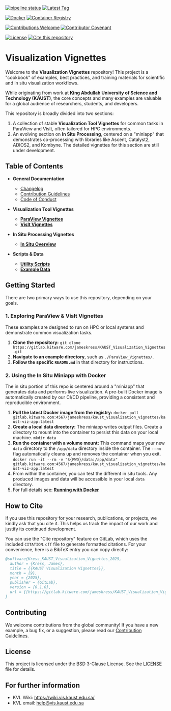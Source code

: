 [![pipeline status](https://gitlab.kitware.com/jameskress/KAUST_Visualization_Vignettes/badges/master/pipeline.svg)](https://gitlab.kitware.com/jameskress/KAUST_Visualization_Vignettes/-/commits/master) [![Latest Tag](https://img.shields.io/gitlab/v/tag/jameskress/KAUST_Visualization_Vignettes?gitlab_url=https://gitlab.kitware.com)](https://gitlab.kitware.com/jameskress/KAUST_Visualization_Vignettes/-/tags)

[![Docker](https://img.shields.io/badge/Docker-2496ED?style=flat&logo=docker&logoColor=white)](./Dockerfile) [![Container Registry](https://img.shields.io/badge/Container_Registry-latest-2496ED?style=flat&logo=docker&logoColor=white)](https://gitlab.kitware.com/jameskress/KAUST_Visualization_Vignettes/container_registry)

[![Contributions Welcome](https://img.shields.io/badge/contributions-welcome-brightgreen.svg?style=flat)](CONTRIBUTING.md) [![Contributor Covenant](https://img.shields.io/badge/Contributor%20Covenant-v2.1-4baaaa.svg)](CODE_OF_CONDUCT.md)

[![License](https://img.shields.io/badge/License-BSD_3--Clause-blue.svg)](https://opensource.org/licenses/BSD-3-Clause) [![Cite this repository](https://img.shields.io/badge/Cite%20this-repository-blue)](./CITATION.cff)


<!--  [![Latest Release](https://gitlab.kitware.com/jameskress/KAUST_Visualization_Vignettes/-/badges/release.svg)](https://gitlab.kitware.com/jameskress/KAUST_Visualization_Vignettes/-/releases) -->

# Visualization Vignettes

Welcome to the **Visualization Vignettes** repository! This project is a "cookbook" of examples, best practices, and training materials for scientific and in situ visualization workflows.

While originating from work at **King Abdullah University of Science and Technology (KAUST)**, the core concepts and many examples are valuable for a global audience of researchers, students, and developers.

This repository is broadly divided into two sections:
1.  A collection of stable **Visualization Tool Vignettes** for common tasks in ParaView and VisIt, often tailored for HPC environments.
2.  An evolving section on **In Situ Processing**, centered on a "miniapp" that demonstrates co-processing with libraries like Ascent, Catalyst2, ADIOS2, and Kombyne. The detailed vignettes for this section are still under development.

## Table of Contents

* **General Documentation**
  * [Changelog](./CHANGELOG.md)
  * [Contribution Guidelines](./CONTRIBUTING.md)
  * [Code of Conduct](./CODE_OF_CONDUCT.md)

* **Visualization Tool Vignettes**
  * [**ParaView Vignettes**](./ParaView_Vignettes/README.md)
  * [**VisIt Vignettes**](./VisIt_Vignettes/README.md)

* **In Situ Processing Vignettes**
  * [**In Situ Overview**](./Miniapps/gray-scott/README.md)

* **Scripts & Data**
  * [**Utility Scripts**](./Scripts/README.md)
  * [**Example Data**](./data/README.md)

## Getting Started

There are two primary ways to use this repository, depending on your goals.

### 1. Exploring ParaView & VisIt Vignettes
These examples are designed to run on HPC or local systems and demonstrate common visualization tasks.

1.  **Clone the repository:**
    `git clone https://gitlab.kitware.com/jameskress/KAUST_Visualization_Vignettes.git`
2.  **Navigate to an example directory**, such as `./ParaView_Vignettes/`.
3.  **Follow the specific `README.md`** in that directory for instructions.

### 2. Using the In Situ Miniapp with Docker
The in situ portion of this repo is centered around a "miniapp" that generates data and performs live visualization. A pre-built Docker image is automatically created by our CI/CD pipeline, providing a consistent and reproducible environment.

1.  **Pull the latest Docker image from the registry:**
    `docker pull gitlab.kitware.com:4567/jameskress/kaust_visualization_vignettes/kaust-viz-app:latest`
2.  **Create a local data directory:** The miniapp writes output files. Create a directory to mount into the container to persist this data on your local machine.
    `mkdir data`
3.  **Run the container with a volume mount:** This command maps your new `data` directory to the `/app/data` directory inside the container. The `--rm` flag automatically cleans up and removes the container when you exit.
    `docker run -it --rm -v "${PWD}/data:/app/data" gitlab.kitware.com:4567/jameskress/kaust_visualization_vignettes/kaust-viz-app:latest`
4.  From within the container, you can test the different in situ tools. Any produced images and data will be accessible in your local `data` directory.
5. For full details see: [**Running with Docker**](./Miniapps/gray-scott/README.md)

## How to Cite

If you use this repository for your research, publications, or projects, we kindly ask that you cite it. This helps us track the impact of our work and justify its continued development.

You can use the "Cite repository" feature on GitLab, which uses the included `CITATION.cff` file to generate formatted citations. For your convenience, here is a BibTeX entry you can copy directly:

```bibtex
@software{Kress_KAUST_Visualization_Vignettes_2025,
  author = {Kress, James},
  title = {{KAUST Visualization Vignettes}},
  month = {9},
  year = {2025},
  publisher = {GitLab},
  version = {0.1.0},
  url = {[https://gitlab.kitware.com/jameskress/KAUST_Visualization_Vignettes](https://gitlab.kitware.com/jameskress/KAUST_Visualization_Vignettes)}
}
```

## Contributing

We welcome contributions from the global community! If you have a new example, a bug fix, or a suggestion, please read our [Contribution Guidelines](./CONTRIBUTING.md).

## License

This project is licensed under the BSD 3-Clause License. See the [LICENSE](./LICENSE) file for details.

## For further information
- KVL Wiki: https://wiki.vis.kaust.edu.sa/
- KVL email: help@vis.kaust.edu.sa